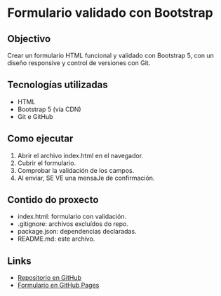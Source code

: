# Formulario validado con Bootstrap

## Objectivo

Crear un formulario HTML funcional y validado con Bootstrap 5, con un diseño responsive y control de versiones con Git.

## Tecnologías utilizadas

- HTML
- Bootstrap 5 (vía CDN)
- Git e GitHub

## Como ejecutar

1. Abrir el archivo index.html en el navegador.
2. Cubrir el formulario.
3. Comprobar la validación de los campos.
4. Al enviar, SE VE una mensaJe de confirmación.

## Contido do proxecto

- index.html: formulario con validación.
- .gitignore: archivos excluídos do repo.
- package.json: dependencias declaradas.
- README.md: este archivo.

## Links

- [Repositorio en GitHub](https://github.com/tap93/rocio)
- [Formulario en GitHub Pages](https://tap93.github.io/rocio/)
